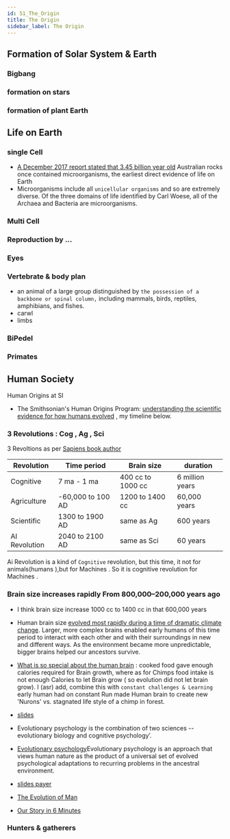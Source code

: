 ```yaml
---
id: 51_The_Origin
title: The Origin
sidebar_label: The Origin
---
```


## Formation of Solar System & Earth

### Bigbang

### formation on stars

### formation of plant Earth

## Life on Earth



### single Cell
- [A December 2017 report stated that 3.45 billion year old](https://en.wikipedia.org/wiki/Microorganism) Australian rocks once contained microorganisms, the earliest direct evidence of life on Earth
- Microorganisms include all `unicellular organisms` and so are extremely diverse. Of the three domains of life identified by Carl Woese, all of the Archaea and Bacteria are microorganisms.


### Multi Cell

### Reproduction by ...

### Eyes

### Vertebrate & body plan
- an animal of a large group distinguished by `the possession of a backbone or spinal column,` including mammals, birds, reptiles, amphibians, and fishes.
 - carwl
 - limbs 
 
### BiPedel

### Primates

 
## Human Society


Human Origins at SI

- The Smithsonian's Human Origins Program: [understanding the scientific evidence for how humans evolved](https://twitter.com/HumanOrigins) , my timeline below.

### 3 Revolutions : Cog , Ag , Sci


3 Revoltions as per [Sapiens book author](https://www.amazon.com/Sapiens-Humankind-Yuval-Noah-Harari/dp/0062316095)

| Revolution |  Time period | Brain size | duration      |
| -------    | -----     |      ----  | ---------  |
| Cognitive  | 7 ma - 1 ma| 400 cc to 1000 cc  | 6 million years  |
| Agriculture  | -60,000 to 100 AD | 1200 to 1400 cc  | 60,000 years  |
| Scientific  | 1300 to 1900 AD |  same as Ag  | 600 years  |
| AI Revolution  | 2040 to 2100 AD |  same as Sci  | 60  years  |

Ai Revolution is a kind of `Cognitive` revolution, but this time, it not for animals(humans ),but for Machines . So it is cognitive 
revolution for Machines .


### Brain size increases rapidly From 800,000–200,000 years ago

- I think brain size increase 1000 cc to 1400 cc in that 600,000 years
- Human brain size [evolved most rapidly during a time of dramatic climate change](http://humanorigins.si.edu/human-characteristics/brains). Larger, more complex brains enabled early humans of this time period to interact with each other and with their surroundings in new and different ways. As the environment became more unpredictable, bigger brains helped our ancestors survive.


- [What is so special about the human brain](https://www.youtube.com/watch?v=_7_XH1CBzGw) : cooked food gave enough calories required for Brain growth, where as 
for Chimps food intake is not enough Calories to let Brain grow ( so evolution did not let brain grow). I (asr) add, combine this 
with `constant challenges & Learning` early human had on constant Run made Human brain to create new 'Nurons' vs. stagnated life style of a chimp in forest.


- [slides](https://www.slideshare.net/nehabans84/evolutionary-psychology-60714821)
- Evolutionary psychology is the combination of two sciences -- evolutionary biology and cognitive psychology’.
- [Evolutionary psychology](https://en.wikipedia.org/wiki/Evolutionary_psychology)Evolutionary psychology is an approach that views human nature as the product of a universal set of evolved psychological adaptations to recurring problems in the ancestral environment.


- [slides payer](http://slideplayer.com/slide/2582954/)
- [The Evolution of Man](https://www.youtube.com/watch?v=4NcXffyLWuE)
- [Our Story in 6 Minutes](https://www.youtube.com/watch?v=3rHXrA80NH4)
### Hunters & gatherers


